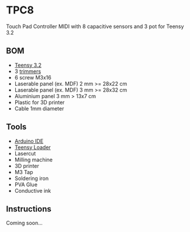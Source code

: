 # TPC8
Touch Pad Controller MIDI with 8 capacitive sensors
and 3 pot for Teensy 3.2

BOM
---
* [Teensy 3.2](https://www.pjrc.com/store/teensy32.html)
* 3 [trimmers](https://www.arduino.cc/documents/datasheets/Potentiometer.PDF)
* 6 screw M3x16
* Laserable panel (ex. MDF) 2 mm >= 28x22 cm
* Laserable panel (ex. MDF) 3 mm >= 28x32 cm
* Aluminium panel 3 mm > 13x7 cm
* Plastic for 3D printer  
* Cable 1mm diameter

Tools
---
* [Arduino IDE](https://www.arduino.cc/en/Main/Software)
* [Teensy Loader](https://www.pjrc.com/teensy/td_download.html)
* Lasercut
* Milling machine
* 3D printer
* M3 Tap
* Soldering iron
* PVA Glue
* Conductive ink  

Instructions
---
Coming soon...
